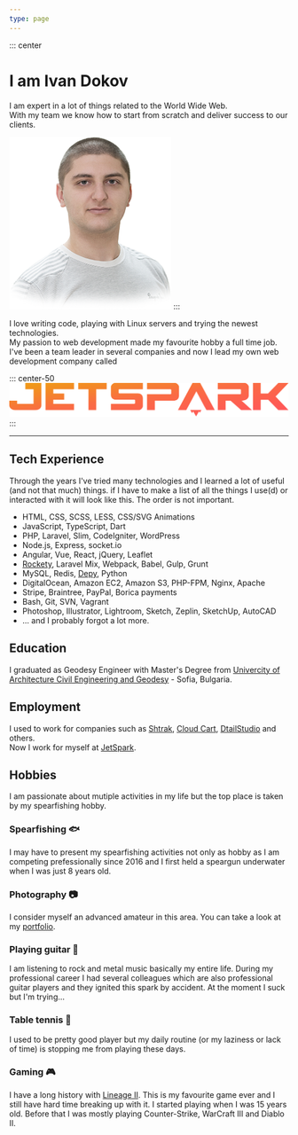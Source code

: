 ```yaml
---
type: page
---
```


::: center
<h1>I am Ivan Dokov</h1>

I am expert in a lot of things related to the World Wide Web.  
With my team we know how to start from scratch and deliver success to our clients.

![Ivan Dokov](./IvanDokov.png "Ivan Dokov")
:::

I love writing code, playing with Linux servers and trying the newest technologies.<br>
My passion to web development made my favourite hobby a full time job. I've been a team leader in several companies and now I lead my own web development company called

::: center-50
<a href="https://jetspark.io/?utm_source=dokov.bg&utm_medium=about" target="_blank">![JetSpark](./jetspark.svg "JetSpark")</a>
:::

---

## Tech Experience

Through the years I've tried many technologies and I learned a lot of useful (and not that much) things. if I have to make a list of all the things I use(d) or interacted with it will look like this. The order is not important.

* HTML, CSS, SCSS, LESS, CSS/SVG Animations 
* JavaScript, TypeScript, Dart
* PHP, Laravel, Slim, CodeIgniter, WordPress
* Node.js, Express, socket.io
* Angular, Vue, React, jQuery, Leaflet
* [Rockety](https://github.com/ivandokov/rockety), Laravel Mix, Webpack, Babel, Gulp, Grunt
* MySQL, Redis, [Depy](https://github.com/ivandokov/depy), Python
* DigitalOcean, Amazon EC2, Amazon S3, PHP-FPM, Nginx, Apache
* Stripe, Braintree, PayPal, Borica payments
* Bash, Git, SVN, Vagrant
* Photoshop, Illustrator, Lightroom, Sketch, Zeplin, SketchUp, AutoCAD
* ... and I probably forgot a lot more.

## Education

I graduated as Geodesy Engineer with Master's Degree from [Univercity of Architecture Civil Engineering and Geodesy](https://www.uacg.bg/) - Sofia, Bulgaria.

## Employment

I used to work for companies such as [Shtrak](http://shtrak.bg/), [Cloud Cart](http://cloudcart.com/), [DtailStudio](http://www.dtailstudio.com/) and others.  
Now I work for myself at [JetSpark](https://jetspark.io/?utm_source=dokov.bg&utm_medium=about).

## Hobbies

I am passionate about mutiple activities in my life but the top place is taken by my spearfishing hobby.

### Spearfishing :fish:

I may have to present my spearfishing activities not only as hobby as I am competing prefessionally since 2016 and I first held a speargun underwater when I was just 8 years old.

### Photography :camera:

I consider myself an advanced amateur in this area. You can take a look at my [portfolio](https://500px.com/ivandokov).

### Playing guitar :guitar:

I am listening to rock and metal music basically my entire life. During my professional career I had several colleagues which are also professional guitar players and they ignited this spark by accident. At the moment I suck but I'm trying...

### Table tennis :ping_pong:

I used to be pretty good player but my daily routine (or my laziness or lack of time) is stopping me from playing these days.

### Gaming :video_game:

I have a long history with [Lineage II](https://www.lineage2.com/). This is my favourite game ever and I still have hard time breaking up with it. I started playing when I was 15 years old. Before that I was mostly playing Counter-Strike, WarCraft III and Diablo II.
